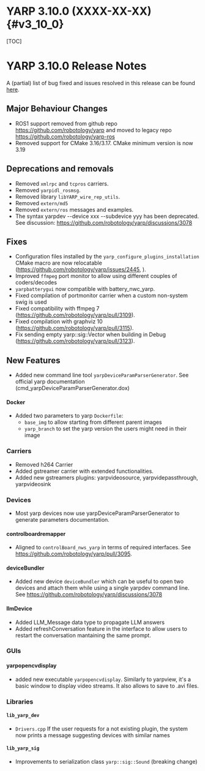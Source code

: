YARP 3.10.0 (XXXX-XX-XX)                                                {#v3_10_0}
==================

[TOC]

YARP 3.10.0 Release Notes
===================

A (partial) list of bug fixed and issues resolved in this release can be found
[here](https://github.com/robotology/yarp/issues?q=label%3A%22Fixed+in%3A+YARP+v3.10.0%22).

Major Behaviour Changes
---------------------------------

* ROS1 support removed from github repo https://github.com/robotology/yarp and moved to legacy repo https://github.com/robotology/yarp-ros
* Removed support for CMake 3.16/3.17. CMake minimum version is now 3.19

Deprecations and removals
---------------------------------
* Removed `xmlrpc` and `tcpros` carriers.
* Removed `yarpidl_rosmsg`.
* Removed library `libYARP_wire_rep_utils`.
* Removed `extern/md5`
* Removed `extern/ros` messages and examples.
* The syntax yarpdev --device xxx --subdevice yyy has been deprecated. See discussion: https://github.com/robotology/yarp/discussions/3078

Fixes
-----

* Configuration files installed by the `yarp_configure_plugins_installation` CMake macro are now relocatable (https://github.com/robotology/yarp/issues/2445, ).
* Improved `ffmpeg` port monitor to allow using different couples of coders/decodes
* `yarpbatterygui` now compatible with battery_nwc_yarp.
* Fixed compilation of portmonitor carrier when a custom non-system swig is used
* Fixed compatibility with ffmpeg 7 (https://github.com/robotology/yarp/pull/3109).
* Fixed compilation with graphviz 10 (https://github.com/robotology/yarp/pull/3115).
* Fix sending empty yarp::sig::Vector when building in Debug (https://github.com/robotology/yarp/pull/3123).

New Features
------------

* Added new command line tool `yarpDeviceParamParserGenerator`. See official yarp documentation (cmd_yarpDeviceParamParserGenerator.dox)


#### Docker
* Added two parameters to yarp `Dockerfile`:
  * `base_img` to allow starting from different parent images
  * `yarp_branch` to set the yarp version the users might need in their image

### Carriers

* Removed h264 Carrier
* Added gstreamer carrier with extended functionalities.
* Added new gstreamers plugins: yarpvideosource, yarpvidepassthrough, yarpvideosink

### Devices

* Most yarp devices now use yarpDeviceParamParserGenerator to generate parameters documentation.

#### controlboardremapper

* Aligned to `controlBoard_nws_yarp` in terms of required interfaces. See https://github.com/robotology/yarp/pull/3095.

#### deviceBundler

* Added new device `deviceBundler` which can be useful to open two devices and attach them while using a single yarpdev command line.
  See https://github.com/robotology/yarp/discussions/3078

#### llmDevice

* Added LLM_Message data type to propagate LLM answers
* Added refreshConversation feature in the interface to allow users to restart the conversation mantaining the same prompt.

### GUIs

#### yarpopencvdisplay

* added new executable `yarpopencvdisplay`. Similarly to yarpview, it's a basic window to display video streams. It also allows to save to .avi files.

### Libraries

#### `lib_yarp_dev`

* `Drivers.cpp` If the user requests for a not existing plugin, the system now prints a message suggesting devices with similar names

#### `lib_yarp_sig`

* Improvements to serialization class `yarp::sig::Sound` (breaking change)